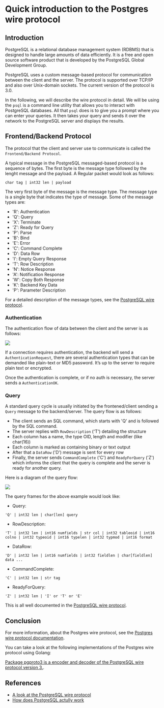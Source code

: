 # Quick introduction to the Postgres wire protocol

## Introduction

PostgreSQL is a relational database management system (RDBMS) that is designed to handle large amounts of data efficiently. It is a free and open source software product that is developed by the PostgreSQL Global Development Group.

PostgreSQL uses a custom message-based protocol for communication between the client and the server. The protocol is supported over TCP/IP and also over Unix-domain sockets. The current version of the protocol is 3.0.

In the following, we will describe the wire protocol in detail. We will be using the `psql` is a command line utility that allows you to interact with PostgreSQL databases. All that `psql` does is to give you a prompt where you can enter your queries. It then takes your query and sends it over the network to the PostgreSQL server and displays the results.

## Frontend/Backend Protocol

The protocol that the client and server use to communicate is called the `Frontend/Backend Protocol`.

A typical message in the PostgreSQL messaged-based protocol is a sequence of bytes. The first byte is the message type followed by the lenght message and the payload. A Regular packet would look as follows:

```
char tag | int32 len | payload
```

The very first byte of the message is the message type. The message type is a single byte that indicates the type of message. Some of the message types are:

- 'R': Authentication
- 'Q': Query
- 'X': Terminate
- 'Z': Ready for Query
- 'P': Parse
- 'B': Bind
- 'E': Error
- 'C': Command Complete
- 'D': Data Row
- 'I': Empty Query Response
- 'T': Row Description
- 'N': Notice Response
- 'A': Notification Response
- 'W': Copy Both Response
- 'K': Backend Key Data
- 'P': Parameter Description

For a detailed description of the message types, see the [PostgreSQL wire protocol](https://www.postgresql.org/docs/current/protocol-flow.html).

### Authentication

The authentication flow of data between the client and the server is as follows:

![](https://imgur.com/6vGdq40.png)

If a connection requires authentication, the backend will send a `AuthenticationRequest`, there are several authentication types that can be demanded like plain-text or MD5 password. It’s up to the server to require plain text or encrypted.

Once the authentication is complete, or if no auth is necessary, the server sends a `AuthenticationOK`.

### Query

A standard query cycle is usually initiated by the frontened/client sending a `Query` message to the backend/server. The query flow is as follows:

- The client sends an SQL command, which starts with 'Q' and is followed by the SQL command.
- The server replies with `RowDescription` ('T') detailing the structure
- Each column has a name, the type OID, length and modifier (like char(16))
- Each column is marked as containing binary or text output
- After that a `DataRow` ('D') message is sent for every row
- Finally, the server sends `CommandComplete` ('C') and `ReadyForQuery` ('Z') which informs the client that the query is complete and the server is ready for another query.

Here is a diagram of the query flow:

![](https://imgur.com/2s7zJ5l.png)

The query frames for the above example would look like:

- Query:

```
'Q' | int32 len | char[len] query
```

- RowDescription:

```
'T' | int32 len | int16 numfields | str col | int32 tableoid | int16 colno | int32 typeoid | int16 typelen | int32 typmod | int16 format
```

- DataRow:

```
'D' | int32 len | int16 numfields | int32 fieldlen | char[fieldlen] data ...
```

- CommandComplete:

```
'C' | int32 len | str tag
```

- ReadyForQuery:

```
'Z' | int32 len | 'I' or 'T' or 'E'
```

This is all well documented in the [PostgreSQL wire protocol](https://www.postgresql.org/docs/current/protocol-flow.html).

## Conclusion

For more information, about the Postgres wire protocol, see the [Postgres wire protocol documentation](https://www.postgresql.org/docs/current/protocol-flow.html).

You can take a look at the following implementations of the Postgres wire protocol using Golang:

[Package pgproto3 is a encoder and decoder of the PostgreSQL wire protocol version 3.](https://github.com/jackc/pgproto3/).

## References

- [A look at the PostgreSQL wire protocol](https://www.pgcon.org/2014/schedule/attachments/330_postgres-for-the-wire.pdf)
- [How does PostgreSQL actully work](https://www.youtube.com/watch?v=OeKbL55OyL0)